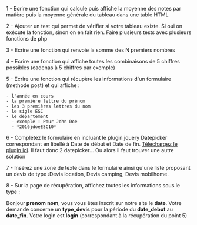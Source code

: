 1 - Ecrire une fonction qui calcule puis affiche la moyenne des notes par matière puis la moyenne générale du tableau dans une table HTML

2 - Ajouter un test qui permet de vérifier si votre tableau existe. Si oui on exécute la fonction, sinon on en fait rien. Faire plusieurs tests avec plusieurs fonctions de php

3 -  Ecrire une fonction qui renvoie la somme des N premiers nombres

4 -  Ecrire une fonction qui affiche toutes les combinaisons de 5 chiffres possibles (cadenas à 5 chiffres par exemple)

5 - Ecrire une fonction qui récupère les informations d'un formulaire (methode post) et qui affiche :

    - l'année en cours
    - la première lettre du prénom
    - les 3 premières lettres du nom
    - le sigle ESC
    - le département
      - exemple : Pour John Doe
      - *2016jdoeESC10*

6 - Complétez le formulaire en incluant le plugin jquery Datepicker correspondant en libellé à Date de début et Date de fin. [Téléchargez le plugin ici](https://jqueryui.com/datepicker/). Il faut donc 2 datepicker... Ou alors il faut trouver une autre solution

7 - Insérez une zone de texte dans le formulaire ainsi qu'une liste proposant un devis de type :Devis location, Devis camping, Devis mobilhome.

8 - Sur la page de récupération, affichez toutes les informations sous le type :

 Bonjour **prenom** **nom**, vous vous êtes inscrit sur notre site le **date**. Votre demande concerne un **type_devis** pour la période du **date_debut** au **date_fin**. Votre login est **login** (correspondant à la récupération du point 5)
